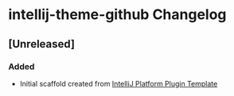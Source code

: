 <!-- Keep a Changelog guide -> https://keepachangelog.com -->

# intellij-theme-github Changelog

## [Unreleased]
### Added
- Initial scaffold created from [IntelliJ Platform Plugin Template](https://github.com/JetBrains/intellij-platform-plugin-template)
